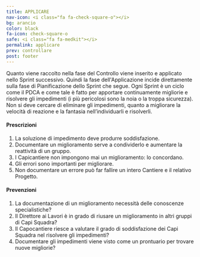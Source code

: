 ```yaml
---
title: APPLICARE
nav-icon: <i class="fa fa-check-square-o"></i>
bg: arancio
color: black
fa-icon: check-square-o
safe: <i class="fa fa-medkit"></i>
permalink: applicare
prev: controllare
post: footer
---
```



Quanto viene raccolto nella fase del Controllo viene inserito e applicato nello Sprint successivo. Quindi la fase dell'Applicazione incide direttamente sulla fase di Pianificazione dello Sprint che segue. Ogni Sprint è un ciclo come il PDCA e come tale è fatto per apportare continuamente migliorie e risolvere gli impedimenti (i più pericolosi sono la noia o la troppa sicurezza). Non si deve cercare di eliminare gli impedimenti, quanto a migliorare la velocità di reazione e la fantasia nell’individuarli e risolverli.

#### <i class="fa fa-exclamation-circle"></i> Prescrizioni

1. La soluzione di impedimento deve produrre soddisfazione.
2. Documentare un miglioramento serve a condividerlo e aumentare la reattività di un gruppo.
3. I Capicantiere non impongono mai un miglioramento: lo concordano.
4. Gli errori sono importanti per migliorare.
5. Non documentare un errore può far fallire un intero Cantiere e il relativo Progetto.

#### <i class="fa fa-question-circle"></i> Prevenzioni

1. La documentazione di un miglioramento necessità delle conoscenze specialistiche?
2. Il Direttore ai Lavori è in grado di riusare un miglioramento in altri gruppi di Capi Squadra?
3. Il Capocantiere riesce a valutare il grado di soddisfazione dei Capi Squadra nel risolvere gli impedimenti?
4. Documentare gli impedimenti viene visto come un prontuario per trovare nuove migliorie?
